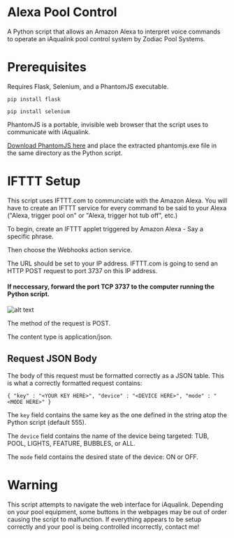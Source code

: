 # Alexa Pool Control

A Python script that allows an Amazon Alexa to interpret voice commands to operate an iAqualink pool control system by Zodiac Pool Systems.

# Prerequisites

Requires Flask, Selenium, and a PhantomJS executable.

`pip install flask`

`pip install selenium`

PhantomJS is a portable, invisible web browser that the script uses to communicate with iAqualink.

[Download PhantomJS here](http://phantomjs.org/download.html) and place the extracted phantomjs.exe file in the same directory as the Python script.

# IFTTT Setup

This script uses IFTTT.com to communciate with the Amazon Alexa. You will have to create an IFTTT service for every command to be said to your Alexa ("Alexa, trigger pool on" or "Alexa, trigger hot tub off", etc.)

To begin, create an IFTTT applet triggered by Amazon Alexa - Say a specific phrase.

Then choose the Webhooks action service. 

The URL should be set to your IP address. IFTTT.com is going to send an HTTP POST request to port 3737 on this IP address.

#### If neccessary, forward the port TCP 3737 to the computer running the Python script.

![alt text](http://i.imgur.com/v0o4PFB.png "IFTTT Webhooks service details")

The method of the request is POST.

The content type is application/json.

## Request JSON Body

The body of this request must be formatted correctly as a JSON table. This is what a correctly formatted request contains:

`{ "key" : "<YOUR KEY HERE>", "device" : "<DEVICE HERE>", "mode" : "<MODE HERE>" }`

The `key` field contains the same key as the one defined in the string atop the Python script (default 555).

The `device` field contains the name of the device being targeted: TUB, POOL, LIGHTS, FEATURE, BUBBLES, or ALL.

The `mode` field contains the desired state of the device: ON or OFF.

# Warning

This script attempts to navigate the web interface for iAqualink. Depending on your pool equipment, some buttons in the webpages may be out of order causing the script to malfunction. 
If everything appears to be setup correctly and your pool is being controlled incorrectly, contact me!

